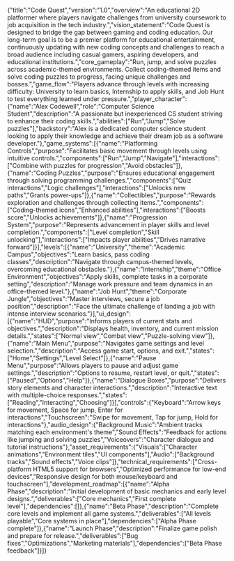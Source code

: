 {"title":"Code Quest","version":"1.0","overview":"An educational 2D platformer where players navigate challenges from university coursework to job acquisition in the tech industry.","vision_statement":"Code Quest is designed to bridge the gap between gaming and coding education. Our long-term goal is to be a premier platform for educational entertainment, continuously updating with new coding concepts and challenges to reach a broad audience including casual gamers, aspiring developers, and educational institutions.","core_gameplay":"Run, jump, and solve puzzles across academic-themed environments. Collect coding-themed items and solve coding puzzles to progress, facing unique challenges and bosses.","game_flow":"Players advance through levels with increasing difficulty: University to learn basics, Internship to apply skills, and Job Hunt to test everything learned under pressure.","player_character":{"name":"Alex Codewell","role":"Computer Science Student","description":"A passionate but inexperienced CS student striving to enhance their coding skills.","abilities":["Run","Jump","Solve puzzles"],"backstory":"Alex is a dedicated computer science student looking to apply their knowledge and achieve their dream job as a software developer."},"game_systems":[{"name":"Platforming Controls","purpose":"Facilitates basic movement through levels using intuitive controls.","components":["Run","Jump","Navigate"],"interactions":["Combine with puzzles for progression","Avoid obstacles"]},{"name":"Coding Puzzles","purpose":"Ensures educational engagement through solving programming challenges.","components":["Quiz interactions","Logic challenges"],"interactions":["Unlocks new paths","Grants power-ups"]},{"name":"Collectibles","purpose":"Rewards exploration and challenges through collecting items.","components":["Coding-themed icons","Enhanced abilities"],"interactions":["Boosts score","Unlocks achievements"]},{"name":"Progression System","purpose":"Represents advancement in player skills and level completion.","components":["Level completion","Skill unlocking"],"interactions":["Impacts player abilities","Drives narrative forward"]}],"levels":[{"name":"University","theme":"Academic Campus","objectives":"Learn basics, pass coding classes","description":"Navigate through campus-themed levels, overcoming educational obstacles."},{"name":"Internship","theme":"Office Environment","objectives":"Apply skills, complete tasks in a corporate setting","description":"Manage work pressure and team dynamics in an office-themed level."},{"name":"Job Hunt","theme":"Corporate Jungle","objectives":"Master interviews, secure a job position","description":"Face the ultimate challenge of landing a job with intense interview scenarios."}],"ui_design":[{"name":"HUD","purpose":"Informs players of current stats and objectives.","description":"Displays health, inventory, and current mission details.","states":["Normal view","Combat view","Puzzle-solving view"]},{"name":"Main Menu","purpose":"Navigates game settings and level selection.","description":"Access game start, options, and exit.","states":["Home","Settings","Level Select"]},{"name":"Pause Menu","purpose":"Allows players to pause and adjust game settings.","description":"Options to resume, restart level, or quit.","states":["Paused","Options","Help"]},{"name":"Dialogue Boxes","purpose":"Delivers story elements and character interactions.","description":"Interactive text with multiple-choice responses.","states":["Reading","Interacting","Choosing"]}],"controls":{"Keyboard":"Arrow keys for movement, Space for jump, Enter for interactions","Touchscreen":"Swipe for movement, Tap for jump, Hold for interactions"},"audio_design":{"Background Music":"Ambient tracks matching each environment's theme","Sound Effects":"Feedback for actions like jumping and solving puzzles","Voiceovers":"Character dialogue and tutorial instructions"},"asset_requirements":{"Visuals":["Character animations","Environment tiles","UI components"],"Audio":["Background tracks","Sound effects","Voice clips"]},"technical_requirements":["Cross-platform HTML5 support for browsers","Optimized performance for low-end devices","Responsive design for both mouse/keyboard and touchscreen"],"development_roadmap":[{"name":"Alpha Phase","description":"Initial development of basic mechanics and early level designs.","deliverables":["Core mechanics","First complete level"],"dependencies":[]},{"name":"Beta Phase","description":"Complete core levels and implement all game systems.","deliverables":["All levels playable","Core systems in place"],"dependencies":["Alpha Phase complete"]},{"name":"Launch Phase","description":"Finalize game polish and prepare for release.","deliverables":["Bug fixes","Optimizations","Marketing materials"],"dependencies":["Beta Phase feedback"]}]}